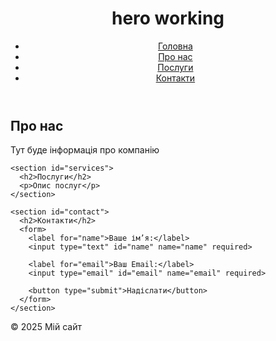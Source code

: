  <!DOCTYPE html>
<html lang="uk">
<head>
  <meta charset="UTF-8">
  <meta name="viewport" content="width=device-width, initial-scale=1.0">
  <title>Сторінка з меню навігації</title>
</head>
<body>
  <header>
    <h1>hero working </h1>
    <nav aria-label="Головне меню">
      <ul>
        <li><a href="#home">Головна</a></li>
        <li><a href="#about">Про нас</a></li>
        <li><a href="#services">Послуги</a></li>
        <li><a href="#contact">Контакти</a></li>
      </ul>
    </nav>
  </header>

  <main id="home">
    <section id="about">
      <h2>Про нас</h2>
      <p>Тут буде інформація про компанію</p>
    </section>

    <section id="services">
      <h2>Послуги</h2>
      <p>Опис послуг</p>
    </section>

    <section id="contact">
      <h2>Контакти</h2>
      <form>
        <label for="name">Ваше ім’я:</label>
        <input type="text" id="name" name="name" required>

        <label for="email">Ваш Email:</label>
        <input type="email" id="email" name="email" required>

        <button type="submit">Надіслати</button>
      </form>
    </section>
  </main>

  <footer>
    <p>&copy; 2025 Мій сайт</p>
  </footer>
</body>
</html>


